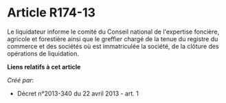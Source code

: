 # Article R174-13

Le liquidateur informe le comité du Conseil national de l'expertise foncière, agricole et forestière ainsi que le greffier
chargé de la tenue du registre du commerce et des sociétés où est immatriculée la société, de la clôture des opérations de
liquidation.

**Liens relatifs à cet article**

_Créé par_:

  - Décret n°2013-340 du 22 avril 2013 - art. 1
